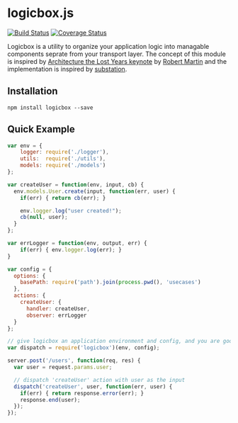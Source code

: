 logicbox.js
===========

[![Build Status](https://travis-ci.org/aq1018/logicbox.png?branch=master)](https://travis-ci.org/aq1018/logicbox)
[![Coverage Status](https://coveralls.io/repos/aq1018/logicbox/badge.png)](https://coveralls.io/r/aq1018/logicbox)

Logicbox is a utility to organize your application logic into managable components seprate from your transport layer. The concept of this module is inspired by [Architecture the Lost Years keynote](http://www.confreaks.com/videos/759-rubymidwest2011-keynote-architecture-the-lost-years) by [Robert Martin](http://en.wikipedia.org/wiki/Robert_Cecil_Martin) and the implementation is inspired by [substation](https://github.com/snusnu/substation).


Installation
------------

```
npm install logicbox --save
```

Quick Example
-------------

```javascript
var env = {
    logger: require('./logger'),
    utils:  require('./utils'),
    models: require('./models')
};

var createUser = function(env, input, cb) {
  env.models.User.create(input, function(err, user) {
    if(err) { return cb(err); }

    env.logger.log("user created!");
    cb(null, user);
  }
};

var errLogger = function(env, output, err) {
    if(err) { env.logger.log(err); }
}

var config = {
  options: {
    basePath: require('path').join(process.pwd(), 'usecases')
  },
  actions: {
    createUser: {
      handler: createUser,
      observer: errLogger
  }
};

// give logicbox an application environment and config, and you are good to go.
var dispatch = require('logicbox')(env, config);

server.post('/users', function(req, res) {
  var user = request.params.user;

  // dispatch 'createUser' action with user as the input
  dispatch('createUser', user, function(err, user) {
    if(err) { return response.error(err); }
    response.end(user);
  });
});

```

